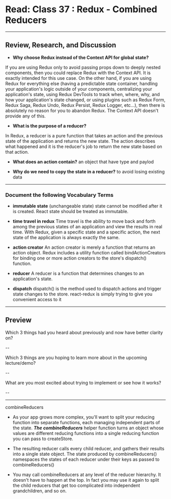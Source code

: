 # Read: Class 37 : Redux - Combined Reducers

---

## Review, Research, and Discussion

- **Why choose Redux instead of the Context API for global state?**

If you are using Redux only to avoid passing props down to deeply nested components, then you could replace Redux with the Context API. It is exactly intended for this use case.
On the other hand, if you are using Redux for everything else (having a predictable state container, handling your application's logic outside of your components, centralizing your application's state, using Redux DevTools to track when, where, why, and how your application's state changed, or using plugins such as Redux Form, Redux Saga, Redux Undo, Redux Persist, Redux Logger, etc…), then there is absolutely no reason for you to abandon Redux. The Context API doesn't provide any of this.

- **What is the purpose of a reducer?**

In Redux, a reducer is a pure function that takes an action and the previous state of the application and returns the new state. The action describes what happened and it is the reducer's job to return the new state based on that action.

- **What does an action contain?**
  an object that have type and paylod

- **Why do we need to copy the state in a reducer?**
  to avoid losing existing data

---

### Document the following Vocabulary Terms

- **immutable state** (unchangeable state) state cannot be modified after it is created. React state should be treated as immutable.

- **time travel in redux** Time travel is the ability to move back and forth among the previous states of an application and view the results in real time. With Redux, given a specific state and a specific action, the next state of the application is always exactly the same.

- **action creator** An action creator is merely a function that returns an action object. Redux includes a utility function called bindActionCreators for binding one or more action creators to the store's dispatch() function.

- **reducer** A reducer is a function that determines changes to an application's state.

- **dispatch** dispatch() is the method used to dispatch actions and trigger state changes to the store. react-redux is simply trying to give you convenient access to it

---

## Preview

Which 3 things had you heard about previously and now have better clarity on?

--

Which 3 things are you hoping to learn more about in the upcoming lecture/demo?

--

What are you most excited about trying to implement or see how it works?

--

---

combineReducers

- As your app grows more complex, you'll want to split your reducing function into separate functions, each managing independent parts of the state.
**_The combineReducers_** helper function turns an object whose values are different reducing functions into a single reducing function you can pass to createStore.

- The resulting reducer calls every child reducer, and gathers their results into a single state object. The state produced by combineReducers() namespaces the states of each reducer under their keys as passed to combineReducers()

- You may call combineReducers at any level of the reducer hierarchy. It doesn't have to happen at the top. In fact you may use it again to split the child reducers that get too complicated into independent grandchildren, and so on.
